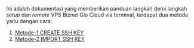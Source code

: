 Ini adalah dokumentasi yang memberikan panduan langkah demi langkah _setup_ dan _remote_ VPS Biznet Gio Cloud via terminal, terdapat dua metode yaitu dengan cara:

1. [Metode-1 CREATE SSH KEY](https://github.com/PortraitDeveloper/setup-vps-biznet-gio/blob/main/metode1-remote-via-terminal.md)
2. [Metode-2 IMPORT SSH KEY](https://github.com/PortraitDeveloper/setup-vps-biznet-gio/blob/main/metode2-remote-via-terminal.md)